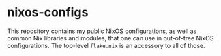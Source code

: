 # nixos-configs

This repository contains my public NixOS configurations, as well as common Nix libraries and modules, that one can use
in out-of-tree NixOS configurations. The top-level `flake.nix` is an accessory to all of those.
